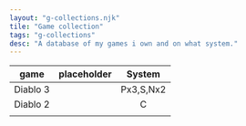 ```yaml
---
layout: "g-collections.njk"
tile: "Game collection"
tags: "g-collections"
desc: "A database of my games i own and on what system."
---
```


|   game   | placeholder |   System  |
|:--------:|:-----------:|:---------:|
| Diablo 3 |             | Px3,S,Nx2 |
| Diablo 2 |             |     C     |
|          |             |           |
